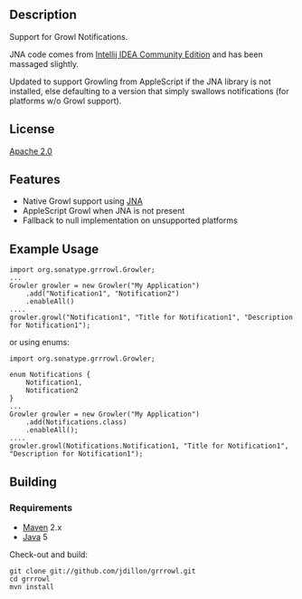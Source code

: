 Description
-----------

Support for Growl Notifications.

JNA code comes from [Intellij IDEA Community Edition](http://www.jetbrains.org/display/IJOS/Home)
and has been massaged slightly.

Updated to support Growling from AppleScript if the JNA library is not installed, else defaulting
to a version that simply swallows notifications (for platforms w/o Growl support).

License
-------

[Apache 2.0](http://www.apache.org/licenses/LICENSE-2.0.html)

Features
--------

* Native Growl support using [JNA](https://jna.dev.java.net)
* AppleScript Growl when JNA is not present
* Fallback to null implementation on unsupported platforms

Example Usage
-------------

    import org.sonatype.grrrowl.Growler;
    ...
    Growler growler = new Growler("My Application")
        .add("Notification1", "Notification2")
        .enableAll()
    ....
    growler.growl("Notification1", "Title for Notification1", "Description for Notification1");

or using enums:

    import org.sonatype.grrrowl.Growler;
    
    enum Notifications {
        Notification1,
        Notification2 
    }
    ...
    Growler growler = new Growler("My Application")
        .add(Notifications.class)
        .enableAll();
    ....
    growler.growl(Notifications.Notification1, "Title for Notification1", "Description for Notification1");

Building
--------

### Requirements

* [Maven](http://maven.apache.org) 2.x
* [Java](http://java.sun.com/) 5

Check-out and build:

    git clone git://github.com/jdillon/grrrowl.git
    cd grrrowl
    mvn install

